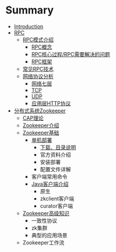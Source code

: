 # Summary

* [Introduction](README.md)
* [RPC](rpc.md)
  * [RPC模式介绍](rpc/rpcmo-shi-jie-shao.md)
    * [RPC概念](rpc/rpcmo-shi-jie-shao/rpcgai-nian.md)
    * [RPC核心过程/RPC需要解决的问题](rpc/rpcmo-shi-jie-shao/rpche-xin-guo-cheng.md)
    * [RPC框架](rpc/rpcmo-shi-jie-shao/rpckuang-jia.md)
  * [常见RPC技术](rpc/chang-jian-rpc-ji-zhu.md)
  * [网络协议分析](rpc/wang-luo-xie-yi-fen-xi.md)
    * [网络七层](rpc/wang-luo-xie-yi-fen-xi/wang-luo-qi-ceng.md)
    * [TCP](rpc/wang-luo-xie-yi-fen-xi/tcp.md)
    * [UDP](rpc/wang-luo-xie-yi-fen-xi/udp.md)
    * [应用层HTTP协议](rpc/wang-luo-xie-yi-fen-xi/ying-yong-ceng-http-xie-yi.md)
* [分布式系统Zookeeper](fen-bu-shi-xi-tong-zookeeper.md)
  * [CAP理论](fen-bu-shi-xi-tong-zookeeper/capli-lun.md)
  * [Zookeeper介绍](fen-bu-shi-xi-tong-zookeeper/zookeeperjie-shao.md)
  * [Zookeeper基础](fen-bu-shi-xi-tong-zookeeper/zookeeperji-chu.md)
    * [单机部署](fen-bu-shi-xi-tong-zookeeper/zookeeperji-chu/dan-ji-bu-shu.md)
      * [下载、目录说明](fen-bu-shi-xi-tong-zookeeper/zookeeperji-chu/dan-ji-bu-shu/xia-zai-3001-mu-lu-shuo-ming.md)
      * 官方资料介绍
      * 安装部署
      * 配置文件详解
    * 客户端常用命令
    * [Java客户端介绍](fen-bu-shi-xi-tong-zookeeper/zookeeperji-chu/javake-hu-duan-jie-shao.md)
      * 原生
      * zkclient客户端
      * curator客户端
  * [Zookeeper高级知识](fen-bu-shi-xi-tong-zookeeper/zookeepergao-ji-zhi-shi.md)
    * 一致性协议
    * zk集群
    * 典型的应用场景
  * Zookeeper工作流

